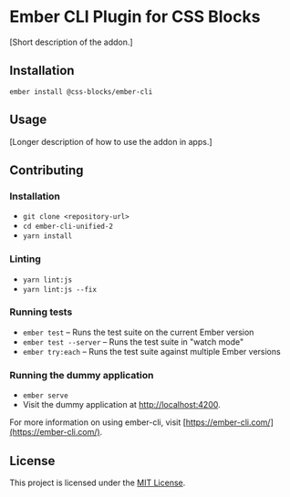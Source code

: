 
Ember CLI Plugin for CSS Blocks
=============================

[Short description of the addon.]

Installation
------------------------------------------------------------------------------

```
ember install @css-blocks/ember-cli
```


Usage
------------------------------------------------------------------------------

[Longer description of how to use the addon in apps.]


Contributing
------------------------------------------------------------------------------

### Installation

* `git clone <repository-url>`
* `cd ember-cli-unified-2`
* `yarn install`

### Linting

* `yarn lint:js`
* `yarn lint:js --fix`

### Running tests

* `ember test` – Runs the test suite on the current Ember version
* `ember test --server` – Runs the test suite in "watch mode"
* `ember try:each` – Runs the test suite against multiple Ember versions

### Running the dummy application

* `ember serve`
* Visit the dummy application at [http://localhost:4200](http://localhost:4200).

For more information on using ember-cli, visit [https://ember-cli.com/](https://ember-cli.com/).

License
------------------------------------------------------------------------------

This project is licensed under the [MIT License](LICENSE.md).
